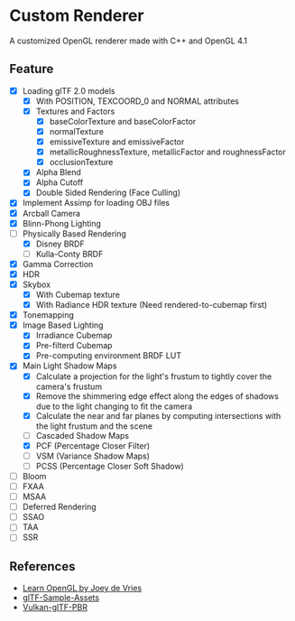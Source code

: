 # Custom Renderer

A customized OpenGL renderer made with C++ and OpenGL 4.1

## Feature

- [x] Loading glTF 2.0 models
  - [x] With POSITION, TEXCOORD_0 and NORMAL attributes
  - [x] Textures and Factors
    - [x] baseColorTexture and baseColorFactor
    - [x] normalTexture
    - [x] emissiveTexture and emissiveFactor
    - [x] metallicRoughnessTexture, metallicFactor and roughnessFactor
    - [x] occlusionTexture
  - [x] Alpha Blend
  - [x] Alpha Cutoff
  - [x] Double Sided Rendering (Face Culling)
- [x] Implement Assimp for loading OBJ files
- [x] Arcball Camera
- [x] Blinn-Phong Lighting
- [ ] Physically Based Rendering
  - [x] Disney BRDF
  - [ ] Kulla-Conty BRDF
- [x] Gamma Correction
- [x] HDR
- [x] Skybox
  - [x] With Cubemap texture
  - [x] With Radiance HDR texture (Need rendered-to-cubemap first)
- [x] Tonemapping
- [x] Image Based Lighting
  - [x] Irradiance Cubemap
  - [x] Pre-filterd Cubemap
  - [x] Pre-computing environment BRDF LUT
- [x] Main Light Shadow Maps
  - [x] Calculate a projection for the light's frustum to tightly cover the camera's frustum
  - [x] Remove the shimmering edge effect along the edges of shadows due to the light changing to fit the camera
  - [x] Calculate the near and far planes by computing intersections with the light frustum and the scene
  - [ ] Cascaded Shadow Maps
  - [x] PCF (Percentage Closer Filter)
  - [ ] VSM (Variance Shadow Maps)
  - [ ] PCSS (Percentage Closer Soft Shadow)
- [ ] Bloom
- [ ] FXAA
- [ ] MSAA
- [ ] Deferred Rendering
- [ ] SSAO
- [ ] TAA
- [ ] SSR

## References

- [Learn OpenGL by Joey de Vries](https://learnopengl.com/Introduction)
- [glTF-Sample-Assets](https://github.com/KhronosGroup/glTF-Sample-Assets)
- [Vulkan-glTF-PBR](https://github.com/SaschaWillems/Vulkan-glTF-PBR)
